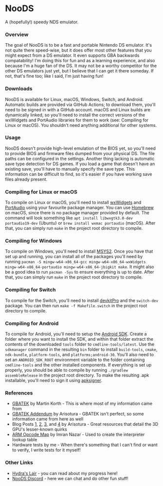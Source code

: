 # NooDS
A (hopefully!) speedy NDS emulator.

### Overview
The goal of NooDS is to be a fast and portable Nintendo DS emulator. It's not quite there speed-wise, but it does offer most other features that you might expect from a DS emulator. It even supports GBA backwards compatability! I'm doing this for fun and as a learning experience, and also because I'm a huge fan of the DS. It may not be a worthy competitor for the other DS emulators just yet, but I believe that I can get it there someday. If not, that's fine too; like I said, I'm just having fun!

### Downloads
NooDS is available for Linux, macOS, Windows, Switch, and Android. Automatic builds are provided via GitHub Actions; to download them, you'll need to be signed in with a GitHub account. macOS and Linux builds are dynamically linked, so you'll need to install the correct versions of the wxWidgets and PortAudio libraries for them to work (see: Compiling for Linux or macOS). You shouldn't need anything additional for other systems.

### Usage
NooDS doesn't provide high-level emulation of the BIOS yet, so you'll need to provide BIOS and firmware files dumped from your physical DS. The file paths can be configured in the settings. Another thing lacking is automatic save type detection for DS games. If you load a game that doesn't have an existing save, you'll have to manually specify the save type. This information can be difficult to find, so it's easier if you have working save files already present.

### Compiling for Linux or macOS
To compile on Linux or macOS, you'll need to install [wxWidgets](https://www.wxwidgets.org) and [PortAudio](http://www.portaudio.com) using your favourite package manager. You can use [Homebrew](https://brew.sh) on macOS, since there is no package manager provided by default. The command will look something like `apt install libwxgtk3.0-dev portaudio19-dev` (Ubuntu) or `brew install wxmac portaudio` (macOS). After that, you can simply run `make` in the project root directory to compile.

### Compiling for Windows
To compile on Windows, you'll need to install [MSYS2](https://www.msys2.org). Once you have that set up and running, you can install all of the packages you'll need by running `pacman -S mingw-w64-x86_64-gcc mingw-w64-x86_64-wxWidgets mingw-w64-x86_64-portaudio mingw-w64-x86_64-jbigkit make`. It might also be a good idea to run `pacman -Syu` to ensure everything is up to date. After that, you can simply run `make` in the project root directory to compile.

### Compiling for Switch
To compile for the Switch, you'll need to install [devkitPro](https://devkitpro.org/wiki/Getting_Started) and the `switch-dev` package. You can then run `make -f Makefile.switch` in the project root directory to compile.

### Compiling for Android
To compile for Android, you'll need to setup the [Android SDK](https://developer.android.com/studio#command-tools). Create a folder where you want to install the SDK, and within that folder extract the contents of the downloaded `tools` folder to `cmdline-tools/latest`. Use the `sdkmanager` command in the resulting `bin` folder to install `build-tools`, `cmake`, `ndk-bundle`, `platform-tools`, and `platforms;android-30`. You'll also need to set an `ANDROID_SDK_ROOT` environment variable to the folder containing `cmdline-tools` and the other installed components. If everything is set up properly, you should be able to compile by running `./gradlew assembleRelease` in the project root directory. To make the resulting .apk installable, you'll need to sign it using [apksigner](https://developer.android.com/studio/command-line/apksigner).

### References
* [GBATEK](https://problemkaputt.de/gbatek.htm) by Martin Korth - This is where most of my information came from
* [GBATEK Addendum](http://melonds.kuribo64.net/board/thread.php?id=13) by Arisotura - GBATEK isn't perfect, so some information came from here as well
* Blog Posts [1](http://melonds.kuribo64.net/comments.php?id=85), [2](http://melonds.kuribo64.net/comments.php?id=56), [3](http://melonds.kuribo64.net/comments.php?id=32), and [4](http://melonds.kuribo64.net/comments.php?id=27) by Arisotura - Great resources that detail the 3D GPU's lesser-known quirks
* [ARM Opcode Map](http://imrannazar.com/ARM-Opcode-Map) by Imran Nazar - Used to create the interpreter lookup table
* Hardware tests by me - When there's something that I can't find or want to verify, I write tests for it myself!

### Other Links
* [Hydra's Lair](https://hydr8gon.github.io/) - you can read about my progress here!
* [NooDS Discord](https://discord.gg/JbNz7y4) - here we can chat and do other fun stuff!
